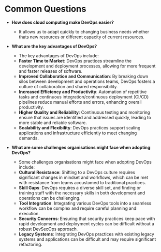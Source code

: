 # Common Questions

- **How does cloud computing make DevOps easier?**
  - It allows us to adapt quickly to changing business needs whether thats new resources or different capacity of current resources.

- **What are the key advantages of DevOps?**
  - The key advantages of DevOps include:
  - **Faster Time to Market**: DevOps practices streamline the development and deployment processes, allowing for more frequent and faster releases of software.
  - **Improved Collaboration and Communication**: By breaking down silos between development and operations teams, DevOps fosters a culture of collaboration and shared responsibility.
  - **Increased Efficiency and Productivity**: Automation of repetitive tasks and continuous integration/continuous deployment (CI/CD) pipelines reduce manual efforts and errors, enhancing overall productivity.
  - **Higher Quality and Reliability**: Continuous testing and monitoring ensure that issues are identified and addressed quickly, leading to more stable and reliable software.
  - **Scalability and Flexibility**: DevOps practices support scaling applications and infrastructure efficiently to meet changing demands.

- **What are some challenges organisations might face when adopting DevOps?**
  - Some challenges organisations might face when adopting DevOps include:
  - **Cultural Resistance**: Shifting to a DevOps culture requires significant changes in mindset and workflows, which can be met with resistance from teams accustomed to traditional practices.
  - **Skill Gaps**: DevOps requires a diverse skill set, and finding or training staff with the necessary skills in both development and operations can be challenging.
  - **Tool Integration**: Integrating various DevOps tools into a seamless workflow can be complex and require careful planning and execution.
  - **Security Concerns**: Ensuring that security practices keep pace with rapid development and deployment cycles can be difficult without a robust DevSecOps approach.
  - **Legacy Systems**: Integrating DevOps practices with existing legacy systems and applications can be difficult and may require significant refactoring.